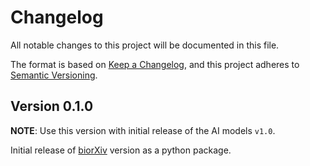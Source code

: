 # Changelog

All notable changes to this project will be documented in this file.

The format is based on [Keep a Changelog][],
and this project adheres to [Semantic Versioning][].

[keep a changelog]: https://keepachangelog.com/en/1.0.0/
[semantic versioning]: https://semver.org/spec/v2.0.0.html

## Version 0.1.0

**NOTE**: Use this version with initial release of the AI models `v1.0`.

Initial release of [biorXiv](https://www.biorxiv.org/content/10.1101/2024.02.16.580649v1)
version as a python package.